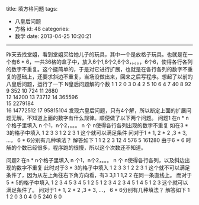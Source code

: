 title: 填方格问题
tags:
  - 八皇后问题
  - 方格
id: 48
categories:
  - 数学
date: 2013-04-25 10:20:21
---

昨天去找堂姐，看到堂姐买给她儿子的玩具，其中一个是放格子玩具。也就是在一个有6 * 6，一共36格的盒子中，放入6个1,6个2,6个3，。。。，6个6，使得各行各列的数字不重复。这个挺简单的，于是对它进行扩展，也就是在各行各列的数字不重复的基础上，还要求斜边不重复，当场没做出来，回来之后写程序。想起了以前的八皇后问题，运行了一下
N皇后问题解的个数
1    1
2    0
3    0
4    2
5    10
6    4
7    40
8    92
9    352
10    724
11    2680    
12    14200
13    73712
14    365596    
15    2279184    
16    14772512
17    95815104
发现六皇后问题，只有4个解，所以断定上面的扩展问题无解。不知道上面的数字有什么规律。顺便做了以下两个问题。
问题1
在n * n个格子里填入  n 个1，n个2，。。。 n 个 n使得各行各列出现的数字不重复
如在3 * 3的格子中填入
1 2 3
3 1 2
2 3 1
这个就可以满足条件
问对于1 * 1, 2 * 2 ,3 * 3, ...， 6 * 6分别有几种填法？
解答如下
1 1
2 2
3 12
4 576
5 161280
由于6 * 6 时解的个数已经很多，程序跑的很慢，所以这个次数还不知道。

问题2
在n * n个格子里填入  n 个1，n个2，。。。 n 个 n使得各行各列，以及斜边出现的数字不重复
此时对于3 * 3的格子中填入
1 2 3
3 1 2
2 3 1
这个就不可以满足条件了，因为从左上角往右下角方向看，有3 3,1 1 1,2 2 在同一条直线上。
而对于 5 * 5的格子中填入
1 2 3 4 5
3 4 5 1 2
5 1 2 3 4
2 3 4 5 1
4 5 1 2 3
这个就可以满足条件了。
问对于1 * 1, 2 * 2 ,3 * 3, ...， 6 * 6分别有几种填法？
解答如下
1 1
2 0
3 0 
4 0
5 240
6 0
